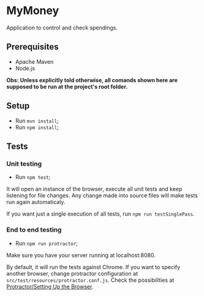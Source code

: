 # MyMoney

Application to control and check spendings.

## Prerequisites

* Apache Maven
* Node.js

**Obs: Unless explicitly told otherwise, all comands shown here are supposed to be run at the project's root folder.**

## Setup

* Run `mvn install`;
* Run `npm install`;

## Tests

### Unit testing

* Run `npm test`;

It will open an instance of the browser, execute all unit tests and keep listening for file changes. Any change made into source files will make tests run again automaticaly.

If you want just a single execution of all tests, run `npm run testSinglePass`.

### End to end testing

* Run `npm run protractor`;

Make sure you have your server running at localhost:8080.

By default, it will run the tests against Chrome. If you want to specify another browser, change protractor configuration at `src/test/resources/protractor.conf.js`. Check the possibilities at [Protractor/Setting Up the Browser](http://angular.github.io/protractor/#/browser-setup).